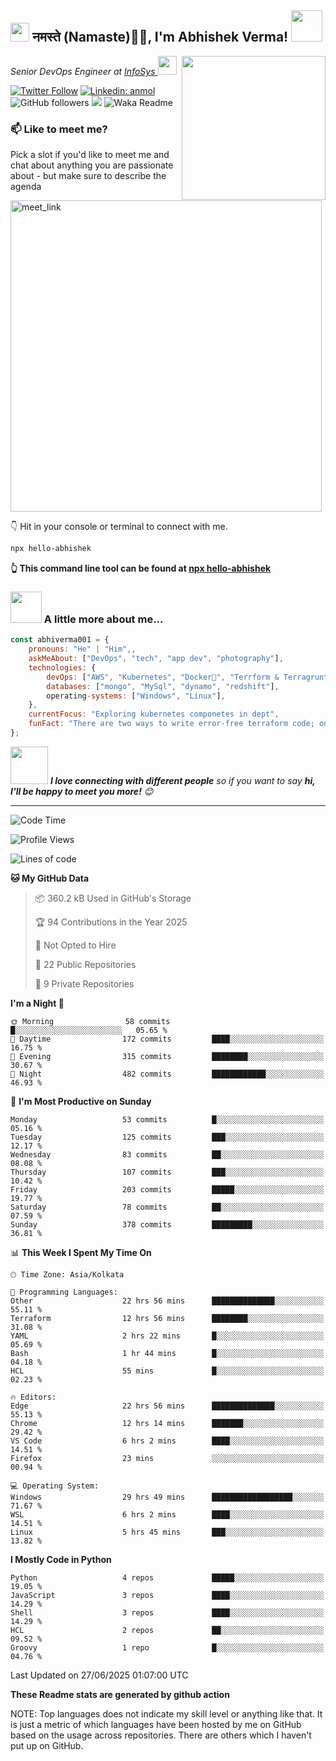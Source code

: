 <h2><img src="https://emojis.slackmojis.com/emojis/images/1531849430/4246/blob-sunglasses.gif?1531849430" width="30"/> नमस्ते (Namaste)🙏🏻, I'm Abhishek Verma! <img src="https://media.giphy.com/media/12oufCB0MyZ1Go/giphy.gif" width="50"></h2>
<img align='right' src="https://media.giphy.com/media/M9gbBd9nbDrOTu1Mqx/giphy.gif" width="230">
<p><em>Senior DevOps Engineer at <a href="https://www.infosys.com/">InfoSys
</a><img src="https://media.giphy.com/media/WUlplcMpOCEmTGBtBW/giphy.gif" width="30"> 
</em></p>

[![Twitter Follow](https://img.shields.io/twitter/follow/misteranmol?label=Follow)](https://twitter.com/intent/follow?screen_name=AbAbhishekverma)
[![Linkedin: anmol](https://img.shields.io/badge/-abhishek-blue?style=flat-square&logo=Linkedin&logoColor=white&link=https://www.linkedin.com/in/abhiverma001/)](https://www.linkedin.com/in/abhiverma001/)
![GitHub followers](https://img.shields.io/github/followers/abhiverma001?label=Follow&style=social)
![](https://visitor-badge.glitch.me/badge?page_id=anmol098.anmol098)
![Waka Readme](https://wakatime.com/badge/user/d23527f0-66b1-4a3f-9db5-c346e05aefa5.svg)

### 📫 Like to meet me?

Pick a slot if you'd like to meet me and chat about anything you are passionate about - but make sure to describe the agenda

<a href="https://calendly.com/ab-abhishekverma096/30min" target="_blank"><img width="498" alt="meet_link" src="https://user-images.githubusercontent.com/15426564/144297439-f530f383-e73e-41e0-9914-a9b7d3f432e5.png"></a>

👇 Hit in your console or terminal to connect with me.

```bash
npx hello-abhishek
```
**👆 This command line tool can be found at [npx hello-abhishek](https://github.com/abhiverma001/introduction-npm-package)**

### <img src="https://media.giphy.com/media/VgCDAzcKvsR6OM0uWg/giphy.gif" width="50"> A little more about me...  

```javascript
const abhiverma001 = {
    pronouns: "He" | "Him",,
    askMeAbout: ["DevOps", "tech", "app dev", "photography"],
    technologies: {
        devOps: ["AWS", "Kubernetes", "Docker🐳", "Terrform & Terragrunt", "Bash-Scripting", "CI-CD", "GitHub-Action", "Jenkins", "Spinnaker", "Datadog/New-Relic", "CloudFlare/Route53", "Nginx"],
        databases: ["mongo", "MySql", "dynamo", "redshift"],
        operating-systems: ["Windows", "Linux"],
    },
    currentFocus: "Exploring kubernetes componetes in dept",
    funFact: "There are two ways to write error-free terraform code; only the third one works"
};
```

<img src="https://media.giphy.com/media/LnQjpWaON8nhr21vNW/giphy.gif" width="60"> <em><b>I love connecting with different people</b> so if you want to say <b>hi, I'll be happy to meet you more!</b> 😊</em>

---
<!--START_SECTION:waka-->
![Code Time](http://img.shields.io/badge/Code%20Time-1%2C434%20hrs%2011%20mins-blue)

![Profile Views](http://img.shields.io/badge/Profile%20Views-0-blue)

![Lines of code](https://img.shields.io/badge/From%20Hello%20World%20I%27ve%20Written-166.8%20thousand%20lines%20of%20code-blue)

**🐱 My GitHub Data** 

> 📦 360.2 kB Used in GitHub's Storage 
 > 
> 🏆 94 Contributions in the Year 2025
 > 
> 🚫 Not Opted to Hire
 > 
> 📜 22 Public Repositories 
 > 
> 🔑 9 Private Repositories 
 > 
**I'm a Night 🦉** 

```text
🌞 Morning                58 commits          █░░░░░░░░░░░░░░░░░░░░░░░░   05.65 % 
🌆 Daytime                172 commits         ████░░░░░░░░░░░░░░░░░░░░░   16.75 % 
🌃 Evening                315 commits         ████████░░░░░░░░░░░░░░░░░   30.67 % 
🌙 Night                  482 commits         ████████████░░░░░░░░░░░░░   46.93 % 
```
📅 **I'm Most Productive on Sunday** 

```text
Monday                   53 commits          █░░░░░░░░░░░░░░░░░░░░░░░░   05.16 % 
Tuesday                  125 commits         ███░░░░░░░░░░░░░░░░░░░░░░   12.17 % 
Wednesday                83 commits          ██░░░░░░░░░░░░░░░░░░░░░░░   08.08 % 
Thursday                 107 commits         ███░░░░░░░░░░░░░░░░░░░░░░   10.42 % 
Friday                   203 commits         █████░░░░░░░░░░░░░░░░░░░░   19.77 % 
Saturday                 78 commits          ██░░░░░░░░░░░░░░░░░░░░░░░   07.59 % 
Sunday                   378 commits         █████████░░░░░░░░░░░░░░░░   36.81 % 
```


📊 **This Week I Spent My Time On** 

```text
🕑︎ Time Zone: Asia/Kolkata

💬 Programming Languages: 
Other                    22 hrs 56 mins      ██████████████░░░░░░░░░░░   55.11 % 
Terraform                12 hrs 56 mins      ████████░░░░░░░░░░░░░░░░░   31.08 % 
YAML                     2 hrs 22 mins       █░░░░░░░░░░░░░░░░░░░░░░░░   05.69 % 
Bash                     1 hr 44 mins        █░░░░░░░░░░░░░░░░░░░░░░░░   04.18 % 
HCL                      55 mins             █░░░░░░░░░░░░░░░░░░░░░░░░   02.23 % 

🔥 Editors: 
Edge                     22 hrs 56 mins      ██████████████░░░░░░░░░░░   55.13 % 
Chrome                   12 hrs 14 mins      ███████░░░░░░░░░░░░░░░░░░   29.42 % 
VS Code                  6 hrs 2 mins        ████░░░░░░░░░░░░░░░░░░░░░   14.51 % 
Firefox                  23 mins             ░░░░░░░░░░░░░░░░░░░░░░░░░   00.94 % 

💻 Operating System: 
Windows                  29 hrs 49 mins      ██████████████████░░░░░░░   71.67 % 
WSL                      6 hrs 2 mins        ████░░░░░░░░░░░░░░░░░░░░░   14.51 % 
Linux                    5 hrs 45 mins       ███░░░░░░░░░░░░░░░░░░░░░░   13.82 % 
```

**I Mostly Code in Python** 

```text
Python                   4 repos             █████░░░░░░░░░░░░░░░░░░░░   19.05 % 
JavaScript               3 repos             ████░░░░░░░░░░░░░░░░░░░░░   14.29 % 
Shell                    3 repos             ████░░░░░░░░░░░░░░░░░░░░░   14.29 % 
HCL                      2 repos             ██░░░░░░░░░░░░░░░░░░░░░░░   09.52 % 
Groovy                   1 repo              █░░░░░░░░░░░░░░░░░░░░░░░░   04.76 % 
```




 Last Updated on 27/06/2025 01:07:00 UTC
<!--END_SECTION:waka-->

**These Readme stats are generated by github action**

NOTE: Top languages does not indicate my skill level or anything like that. It is just a metric of which languages have been hosted by me on GitHub based on the usage across repositories. There are others which I haven't put up on GitHub.
